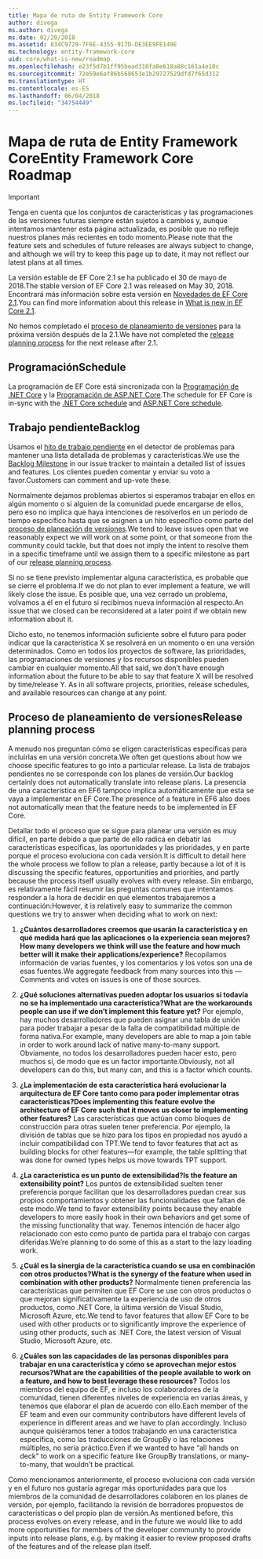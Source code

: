 ```yaml
---
title: Mapa de ruta de Entity Framework Core
author: divega
ms.author: divega
ms.date: 02/20/2018
ms.assetid: 834C9729-7F6E-4355-917D-DE3EE9FE149E
ms.technology: entity-framework-core
uid: core/what-is-new/roadmap
ms.openlocfilehash: e23f5d7b1ff95bead310fa8e618a88c161a4e10c
ms.sourcegitcommit: 72e59e6af86b568653e1b29727529dfd7f65d312
ms.translationtype: HT
ms.contentlocale: es-ES
ms.lasthandoff: 06/04/2018
ms.locfileid: "34754449"
---
```

# <a name="entity-framework-core-roadmap"></a><span data-ttu-id="46197-102">Mapa de ruta de Entity Framework Core</span><span class="sxs-lookup"><span data-stu-id="46197-102">Entity Framework Core Roadmap</span></span>

> [!IMPORTANT]
> <span data-ttu-id="46197-103">Tenga en cuenta que los conjuntos de características y las programaciones de las versiones futuras siempre están sujetos a cambios y, aunque intentamos mantener esta página actualizada, es posible que no refleje nuestros planes más recientes en todo momento.</span><span class="sxs-lookup"><span data-stu-id="46197-103">Please note that the feature sets and schedules of future releases are always subject to change, and although we will try to keep this page up to date, it may not reflect our latest plans at all times.</span></span>

<span data-ttu-id="46197-104">La versión estable de EF Core 2.1 se ha publicado el 30 de mayo de 2018.</span><span class="sxs-lookup"><span data-stu-id="46197-104">The stable version of EF Core 2.1 was released on May 30, 2018.</span></span> <span data-ttu-id="46197-105">Encontrará más información sobre esta versión en [Novedades de EF Core 2.1](xref:core/what-is-new/ef-core-2.1).</span><span class="sxs-lookup"><span data-stu-id="46197-105">You can find more information about this release in [What is new in EF Core 2.1](xref:core/what-is-new/ef-core-2.1).</span></span>

<span data-ttu-id="46197-106">No hemos completado el [proceso de planeamiento de versiones](#release-planning-process) para la próxima versión después de la 2.1.</span><span class="sxs-lookup"><span data-stu-id="46197-106">We have not completed the [release planning process](#release-planning-process) for the next release after 2.1.</span></span>

## <a name="schedule"></a><span data-ttu-id="46197-107">Programación</span><span class="sxs-lookup"><span data-stu-id="46197-107">Schedule</span></span>

<span data-ttu-id="46197-108">La programación de EF Core está sincronizada con la [Programación de .NET Core](https://github.com/dotnet/core/blob/master/roadmap.md) y la [Programación de ASP.NET Core](https://github.com/aspnet/Home/wiki/Roadmap).</span><span class="sxs-lookup"><span data-stu-id="46197-108">The schedule for EF Core is in-sync with the [.NET Core schedule](https://github.com/dotnet/core/blob/master/roadmap.md) and [ASP.NET Core schedule](https://github.com/aspnet/Home/wiki/Roadmap).</span></span>

## <a name="backlog"></a><span data-ttu-id="46197-109">Trabajo pendiente</span><span class="sxs-lookup"><span data-stu-id="46197-109">Backlog</span></span>

<span data-ttu-id="46197-110">Usamos el [hito de trabajo pendiente](https://github.com/aspnet/EntityFrameworkCore/issues?q=is%3Aopen+is%3Aissue+milestone%3ABacklog+sort%3Areactions-%2B1-desc) en el detector de problemas para mantener una lista detallada de problemas y características.</span><span class="sxs-lookup"><span data-stu-id="46197-110">We use the [Backlog Milestone](https://github.com/aspnet/EntityFrameworkCore/issues?q=is%3Aopen+is%3Aissue+milestone%3ABacklog+sort%3Areactions-%2B1-desc) in our issue tracker to maintain a detailed list of issues and features.</span></span> <span data-ttu-id="46197-111">Los clientes pueden comentar y enviar su voto a favor.</span><span class="sxs-lookup"><span data-stu-id="46197-111">Customers can comment and up-vote these.</span></span>

<span data-ttu-id="46197-112">Normalmente dejamos problemas abiertos si esperamos trabajar en ellos en algún momento o si alguien de la comunidad puede encargarse de ellos, pero eso no implica que haya intenciones de resolverlos en un período de tiempo específico hasta que se asignen a un hito específico como parte del [proceso de planeación de versiones](#release-planning-process).</span><span class="sxs-lookup"><span data-stu-id="46197-112">We tend to leave issues open that we reasonably expect we will work on at some point, or that someone from the community could tackle, but that does not imply the intent to resolve them in a specific timeframe until we assign them to a specific milestone as part of our [release planning process](#release-planning-process).</span></span>

<span data-ttu-id="46197-113">Si no se tiene previsto implementar alguna característica, es probable que se cierre el problema.</span><span class="sxs-lookup"><span data-stu-id="46197-113">If we do not plan to ever implement a feature, we will likely close the issue.</span></span> <span data-ttu-id="46197-114">Es posible que, una vez cerrado un problema, volvamos a él en el futuro si recibimos nueva información al respecto.</span><span class="sxs-lookup"><span data-stu-id="46197-114">An issue that we closed can be reconsidered at a later point if we obtain new information about it.</span></span>

<span data-ttu-id="46197-115">Dicho esto, no tenemos información suficiente sobre el futuro para poder indicar que la característica X se resolverá en un momento o en una versión determinados. Como en todos los proyectos de software, las prioridades, las programaciones de versiones y los recursos disponibles pueden cambiar en cualquier momento.</span><span class="sxs-lookup"><span data-stu-id="46197-115">All that said, we don’t have enough information about the future to be able to say that feature X will be resolved by time/release Y. As in all software projects, priorities, release schedules, and available resources can change at any point.</span></span>

## <a name="release-planning-process"></a><span data-ttu-id="46197-116">Proceso de planeamiento de versiones</span><span class="sxs-lookup"><span data-stu-id="46197-116">Release planning process</span></span>

<span data-ttu-id="46197-117">A menudo nos preguntan cómo se eligen características específicas para incluirlas en una versión concreta.</span><span class="sxs-lookup"><span data-stu-id="46197-117">We often get questions about how we choose specific features to go into a particular release.</span></span> <span data-ttu-id="46197-118">La lista de trabajos pendientes no se corresponde con los planes de versión.</span><span class="sxs-lookup"><span data-stu-id="46197-118">Our backlog certainly does not automatically translate into release plans.</span></span> <span data-ttu-id="46197-119">La presencia de una característica en EF6 tampoco implica automáticamente que esta se vaya a implementar en EF Core.</span><span class="sxs-lookup"><span data-stu-id="46197-119">The presence of a feature in EF6 also does not automatically mean that the feature needs to be implemented in EF Core.</span></span>

<span data-ttu-id="46197-120">Detallar todo el proceso que se sigue para planear una versión es muy difícil, en parte debido a que parte de ello radica en debatir las características específicas, las oportunidades y las prioridades, y en parte porque el proceso evoluciona con cada versión.</span><span class="sxs-lookup"><span data-stu-id="46197-120">It is difficult to detail here the whole process we follow to plan a release, partly because a lot of it is discussing the specific features, opportunities and priorities, and partly because the process itself usually evolves with every release.</span></span> <span data-ttu-id="46197-121">Sin embargo, es relativamente fácil resumir las preguntas comunes que intentamos responder a la hora de decidir en qué elementos trabajaremos a continuación:</span><span class="sxs-lookup"><span data-stu-id="46197-121">However, it is relatively easy to summarize the common questions we try to answer when deciding what to work on next:</span></span>

1. <span data-ttu-id="46197-122">**¿Cuántos desarrolladores creemos que usarán la característica y en qué medida hará que las aplicaciones o la experiencia sean mejores?**</span><span class="sxs-lookup"><span data-stu-id="46197-122">**How many developers we think will use the feature and how much better will it make their applications/experience?**</span></span> <span data-ttu-id="46197-123">Recopilamos información de varias fuentes, y los comentarios y los votos son una de esas fuentes.</span><span class="sxs-lookup"><span data-stu-id="46197-123">We aggregate feedback from many sources into this — Comments and votes on issues is one of those sources.</span></span>

2. <span data-ttu-id="46197-124">**¿Qué soluciones alternativas pueden adoptar los usuarios si todavía no se ha implementado una característica?**</span><span class="sxs-lookup"><span data-stu-id="46197-124">**What are the workarounds people can use if we don’t implement this feature yet?**</span></span> <span data-ttu-id="46197-125">Por ejemplo, hay muchos desarrolladores que pueden asignar una tabla de unión para poder trabajar a pesar de la falta de compatibilidad múltiple de forma nativa.</span><span class="sxs-lookup"><span data-stu-id="46197-125">For example, many developers are able to map a join table in order to work around lack of native many-to-many support.</span></span> <span data-ttu-id="46197-126">Obviamente, no todos los desarrolladores pueden hacer esto, pero muchos sí, de modo que es un factor importante.</span><span class="sxs-lookup"><span data-stu-id="46197-126">Obviously, not all developers can do this, but many can, and this is a factor which counts.</span></span>

3. <span data-ttu-id="46197-127">**¿La implementación de esta característica hará evolucionar la arquitectura de EF Core tanto como para poder implementar otras características?**</span><span class="sxs-lookup"><span data-stu-id="46197-127">**Does implementing this feature evolve the architecture of EF Core such that it moves us closer to implementing other features?**</span></span> <span data-ttu-id="46197-128">Las características que actúan como bloques de construcción para otras suelen tener preferencia. Por ejemplo, la división de tablas que se hizo para los tipos en propiedad nos ayudó a incluir compatibilidad con TPT.</span><span class="sxs-lookup"><span data-stu-id="46197-128">We tend to favor features that act as building blocks for other features—for example, the table splitting that was done for owned types helps us move towards TPT support.</span></span>

4. <span data-ttu-id="46197-129">**¿La característica es un punto de extensibilidad?**</span><span class="sxs-lookup"><span data-stu-id="46197-129">**Is the feature an extensibility point?**</span></span> <span data-ttu-id="46197-130">Los puntos de extensibilidad suelten tener preferencia porque facilitan que los desarrolladores puedan crear sus propios comportamientos y obtener las funcionalidades que faltan de este modo.</span><span class="sxs-lookup"><span data-stu-id="46197-130">We tend to favor extensibility points because they enable developers to more easily hook in their own behaviors and get some of the missing functionality that way.</span></span> <span data-ttu-id="46197-131">Tenemos intención de hacer algo relacionado con esto como punto de partida para el trabajo con cargas diferidas.</span><span class="sxs-lookup"><span data-stu-id="46197-131">We’re planning to do some of this as a start to the lazy loading work.</span></span>

5. <span data-ttu-id="46197-132">**¿Cuál es la sinergia de la característica cuando se usa en combinación con otros productos?**</span><span class="sxs-lookup"><span data-stu-id="46197-132">**What is the synergy of the feature when used in combination with other products?**</span></span> <span data-ttu-id="46197-133">Normalmente tienen preferencia las características que permiten que EF Core se use con otros productos o que mejoran significativamente la experiencia de uso de otros productos, como .NET Core, la última versión de Visual Studio, Microsoft Azure, etc.</span><span class="sxs-lookup"><span data-stu-id="46197-133">We tend to favor features that allow EF Core to be used with other products or to significantly improve the experience of using other products, such as .NET Core, the latest version of Visual Studio, Microsoft Azure, etc.</span></span>

6. <span data-ttu-id="46197-134">**¿Cuáles son las capacidades de las personas disponibles para trabajar en una característica y cómo se aprovechan mejor estos recursos?**</span><span class="sxs-lookup"><span data-stu-id="46197-134">**What are the capabilities of the people available to work on a feature, and how to best leverage these resources?**</span></span> <span data-ttu-id="46197-135">Todos los miembros del equipo de EF, e incluso los colaboradores de la comunidad, tienen diferentes niveles de experiencia en varias áreas, y tenemos que elaborar el plan de acuerdo con ello.</span><span class="sxs-lookup"><span data-stu-id="46197-135">Each member of the EF team and even our community contributors have different levels of experience in different areas and we have to plan accordingly.</span></span> <span data-ttu-id="46197-136">Incluso aunque quisiéramos tener a todos trabajando en una característica específica, como las traducciones de GroupBy o las relaciones múltiples, no sería práctico.</span><span class="sxs-lookup"><span data-stu-id="46197-136">Even if we wanted to have “all hands on deck” to work on a specific feature like GroupBy translations, or many-to-many, that wouldn’t be practical.</span></span>

<span data-ttu-id="46197-137">Como mencionamos anteriormente, el proceso evoluciona con cada versión y en el futuro nos gustaría agregar más oportunidades para que los miembros de la comunidad de desarrolladores colaboren en los planes de versión, por ejemplo, facilitando la revisión de borradores propuestos de características o del propio plan de versión.</span><span class="sxs-lookup"><span data-stu-id="46197-137">As mentioned before, this process evolves on every release, and in the future we would like to add more opportunities for members of the developer community to provide inputs into release plans, e.g. by making it easier to review proposed drafts of the features and of the release plan itself.</span></span>
